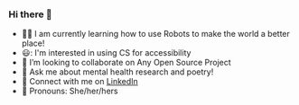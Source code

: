 ### Hi there 👋
- :woman_technologist: I am currently learning how to use Robots to make the world a better place!
- 😃:	 I'm interested in using CS for accessibility
- 🤔 I’m looking to collaborate on Any Open Source Project
- :thought_balloon:	Ask me about mental health research and poetry!
- :link: Connect with me on [LinkedIn](https://www.linkedin.com/in/julie-krasnick/)
- :slightly_smiling_face: Pronouns: She/her/hers
	

<!--
**jckras/jckras** is a ✨ _special_ ✨ repository because its `README.md` (this file) appears on your GitHub profile.
